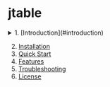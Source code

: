 # jtable

<!-- ## Table of Contents
1. [Introduction](#introduction) -->
<details>

<summary>1. [Introduction](#introduction)</summary>  
<!-- <summary>command & output...........................(⬇️ Click to expand)</summary>   -->


command: 
```bash
curl -s https://samples-files.com/samples/Code/json/sample3.json | jtable -p books
```
output:

```text
title                                  author               genre
-------------------------------------  -------------------  -----------
The Catcher in the Rye                 J.D. Salinger        Fiction
To Kill a Mockingbird                  Harper Lee           Classics
The Great Gatsby                       F. Scott Fitzgerald  Classics
Sapiens: A Brief History of Humankind  Yuval Noah Harari    Non-Fiction

```
</details>

2. [Installation](#installation)
3. [Quick Start](#quick-start)
4. [Features](#features)
5. [Troubleshooting](#troubleshooting)
6. [License](#license)

